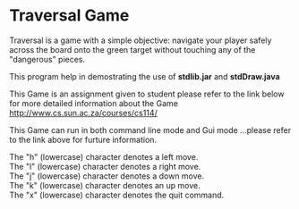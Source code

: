 # Traversal Game
Traversal is a game with a simple objective: navigate your player safely across the board onto the green target without touching any of the "dangerous" pieces. 

This program help in demostrating the use of <b>stdlib.jar</b> and <b>stdDraw.java</b>

This Game is an assignment given to student please refer to the link below for more detailed information about the Game
http://www.cs.sun.ac.za/courses/cs114/

This Game can run in both command line mode and Gui mode ...please refer to the link above for furture information.


The "h" (lowercase) character denotes a left move. <br>
The "l" (lowercase) character denotes a right move.<br>
The "j" (lowercase) character denotes a down move.<br>
The "k" (lowercase) character denotes an up move.<br>
The "x" (lowercase) character denotes the quit command.




